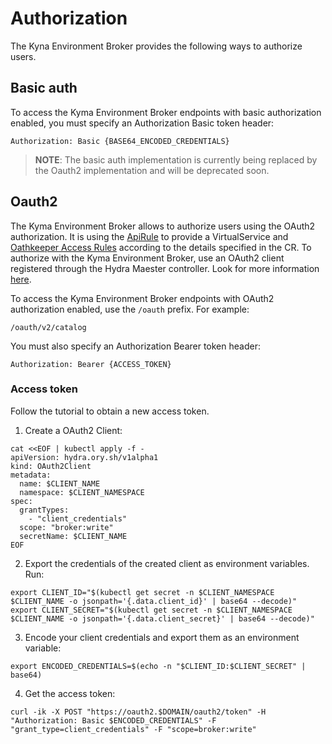 # Authorization

The Kyna Environment Broker provides the following ways to authorize users.

## Basic auth

To access the Kyma Environment Broker endpoints with basic authorization enabled, you must specify an Authorization Basic token header:

```
Authorization: Basic {BASE64_ENCODED_CREDENTIALS}
```

>**NOTE**: The basic auth implementation is currently being replaced by the Oauth2 implementation and will be deprecated soon.

## Oauth2

The Kyma Environment Broker allows to authorize users using the OAuth2 authorization. It is using the [ApiRule](https://github.com/kyma-project/kyma/blob/master/docs/api-gateway-v2/06-01-apirule.md) to provide a VirtualService and [Oathkeeper Access Rules](https://www.ory.sh/docs/oathkeeper/api-access-rules) according to the details specified in the CR.
To authorize with the Kyma Environment Broker, use an OAuth2 client registered through the Hydra Maester controller. Look for more information [here](https://github.com/kyma-project/kyma/blob/master/docs/api-gateway-v2/08-01-exposesecure.md#register-an-oauth2-client-and-get-tokens).

To access the Kyma Environment Broker endpoints with OAuth2 authorization enabled, use the `/oauth` prefix. For example:

```
/oauth/v2/catalog
```

You must also specify an Authorization Bearer token header:

```
Authorization: Bearer {ACCESS_TOKEN}
```

### Access token

Follow the tutorial to obtain a new access token.

1. Create a OAuth2 Client:

  ```shell
  cat <<EOF | kubectl apply -f -
  apiVersion: hydra.ory.sh/v1alpha1
  kind: OAuth2Client
  metadata:
    name: $CLIENT_NAME
    namespace: $CLIENT_NAMESPACE
  spec:
    grantTypes:
      - "client_credentials"
    scope: "broker:write"
    secretName: $CLIENT_NAME
EOF
  ```

2. Export the credentials of the created client as environment variables. Run:

  ```shell
  export CLIENT_ID="$(kubectl get secret -n $CLIENT_NAMESPACE $CLIENT_NAME -o jsonpath='{.data.client_id}' | base64 --decode)"
  export CLIENT_SECRET="$(kubectl get secret -n $CLIENT_NAMESPACE $CLIENT_NAME -o jsonpath='{.data.client_secret}' | base64 --decode)"
  ```

3. Encode your client credentials and export them as an environment variable:

  ```shell
  export ENCODED_CREDENTIALS=$(echo -n "$CLIENT_ID:$CLIENT_SECRET" | base64)
  ```

4. Get the access token:
  ```shell
  curl -ik -X POST "https://oauth2.$DOMAIN/oauth2/token" -H "Authorization: Basic $ENCODED_CREDENTIALS" -F "grant_type=client_credentials" -F "scope=broker:write"
  ```
